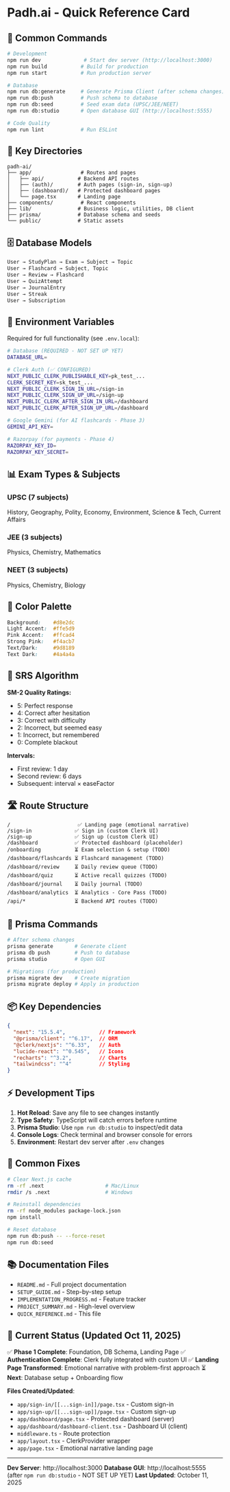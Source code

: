 # Padh.ai - Quick Reference Card

## 🚀 Common Commands

```bash
# Development
npm run dev              # Start dev server (http://localhost:3000)
npm run build           # Build for production
npm run start           # Run production server

# Database
npm run db:generate     # Generate Prisma Client (after schema changes)
npm run db:push         # Push schema to database
npm run db:seed         # Seed exam data (UPSC/JEE/NEET)
npm run db:studio       # Open database GUI (http://localhost:5555)

# Code Quality
npm run lint            # Run ESLint
```

## 📁 Key Directories

```
padh-ai/
├── app/                # Routes and pages
│   ├── api/           # Backend API routes
│   ├── (auth)/        # Auth pages (sign-in, sign-up)
│   ├── (dashboard)/   # Protected dashboard pages
│   └── page.tsx       # Landing page
├── components/         # React components
├── lib/               # Business logic, utilities, DB client
├── prisma/            # Database schema and seeds
└── public/            # Static assets
```

## 🗄️ Database Models

```typescript
User → StudyPlan → Exam → Subject → Topic
User → Flashcard → Subject, Topic
User → Review → Flashcard
User → QuizAttempt
User → JournalEntry
User → Streak
User → Subscription
```

## 🔐 Environment Variables

Required for full functionality (see `.env.local`):

```bash
# Database (REQUIRED - NOT SET UP YET)
DATABASE_URL=

# Clerk Auth (✅ CONFIGURED)
NEXT_PUBLIC_CLERK_PUBLISHABLE_KEY=pk_test_...
CLERK_SECRET_KEY=sk_test_...
NEXT_PUBLIC_CLERK_SIGN_IN_URL=/sign-in
NEXT_PUBLIC_CLERK_SIGN_UP_URL=/sign-up
NEXT_PUBLIC_CLERK_AFTER_SIGN_IN_URL=/dashboard
NEXT_PUBLIC_CLERK_AFTER_SIGN_UP_URL=/dashboard

# Google Gemini (for AI flashcards - Phase 3)
GEMINI_API_KEY=

# Razorpay (for payments - Phase 4)
RAZORPAY_KEY_ID=
RAZORPAY_KEY_SECRET=
```

## 📊 Exam Types & Subjects

### UPSC (7 subjects)
History, Geography, Polity, Economy, Environment, Science & Tech, Current Affairs

### JEE (3 subjects)
Physics, Chemistry, Mathematics

### NEET (3 subjects)
Physics, Chemistry, Biology

## 🎨 Color Palette

```css
Background:    #d8e2dc
Light Accent:  #ffe5d9
Pink Accent:   #ffcad4
Strong Pink:   #f4acb7
Text/Dark:     #9d8189
Text Dark:     #4a4a4a
```

## 🔄 SRS Algorithm

**SM-2 Quality Ratings:**
- 5: Perfect response
- 4: Correct after hesitation
- 3: Correct with difficulty
- 2: Incorrect, but seemed easy
- 1: Incorrect, but remembered
- 0: Complete blackout

**Intervals:**
- First review: 1 day
- Second review: 6 days
- Subsequent: interval × easeFactor

## 🛣️ Route Structure

```
/                      ✅ Landing page (emotional narrative)
/sign-in              ✅ Sign in (custom Clerk UI)
/sign-up              ✅ Sign up (custom Clerk UI)
/dashboard            ✅ Protected dashboard (placeholder)
/onboarding           ⏳ Exam selection & setup (TODO)
/dashboard/flashcards ⏳ Flashcard management (TODO)
/dashboard/review     ⏳ Daily review queue (TODO)
/dashboard/quiz       ⏳ Active recall quizzes (TODO)
/dashboard/journal    ⏳ Daily journal (TODO)
/dashboard/analytics  ⏳ Analytics - Core Pass (TODO)
/api/*                ⏳ Backend API routes (TODO)
```

## 🔧 Prisma Commands

```bash
# After schema changes
prisma generate       # Generate client
prisma db push        # Push to database
prisma studio         # Open GUI

# Migrations (for production)
prisma migrate dev    # Create migration
prisma migrate deploy # Apply in production
```

## 📦 Key Dependencies

```json
{
  "next": "15.5.4",           // Framework
  "@prisma/client": "^6.17",  // ORM
  "@clerk/nextjs": "^6.33",   // Auth
  "lucide-react": "^0.545",   // Icons
  "recharts": "^3.2",         // Charts
  "tailwindcss": "^4"         // Styling
}
```

## ⚡ Development Tips

1. **Hot Reload**: Save any file to see changes instantly
2. **Type Safety**: TypeScript will catch errors before runtime
3. **Prisma Studio**: Use `npm run db:studio` to inspect/edit data
4. **Console Logs**: Check terminal and browser console for errors
5. **Environment**: Restart dev server after `.env` changes

## 🐛 Common Fixes

```bash
# Clear Next.js cache
rm -rf .next                    # Mac/Linux
rmdir /s .next                  # Windows

# Reinstall dependencies
rm -rf node_modules package-lock.json
npm install

# Reset database
npm run db:push -- --force-reset
npm run db:seed
```

## 📚 Documentation Files

- `README.md` - Full project documentation
- `SETUP_GUIDE.md` - Step-by-step setup
- `IMPLEMENTATION_PROGRESS.md` - Feature tracker
- `PROJECT_SUMMARY.md` - High-level overview
- `QUICK_REFERENCE.md` - This file

## 🎯 Current Status (Updated Oct 11, 2025)

✅ **Phase 1 Complete**: Foundation, DB Schema, Landing Page
✅ **Authentication Complete**: Clerk fully integrated with custom UI
✅ **Landing Page Transformed**: Emotional narrative with problem-first approach
⏳ **Next**: Database setup + Onboarding flow

**Files Created/Updated**:
- `app/sign-in/[[...sign-in]]/page.tsx` - Custom sign-in
- `app/sign-up/[[...sign-up]]/page.tsx` - Custom sign-up
- `app/dashboard/page.tsx` - Protected dashboard (server)
- `app/dashboard/dashboard-client.tsx` - Dashboard UI (client)
- `middleware.ts` - Route protection
- `app/layout.tsx` - ClerkProvider wrapper
- `app/page.tsx` - Emotional narrative landing page

---

**Dev Server**: http://localhost:3000
**Database GUI**: http://localhost:5555 (after `npm run db:studio` - NOT SET UP YET)
**Last Updated**: October 11, 2025
